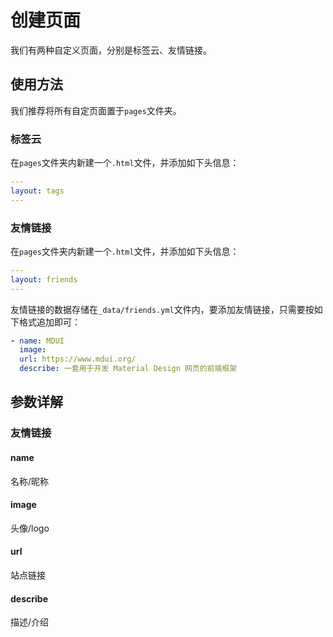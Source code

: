 # 创建页面

我们有两种自定义页面，分别是标签云、友情链接。

## 使用方法

我们推荐将所有自定页面置于`pages`文件夹。

### 标签云

在`pages`文件夹内新建一个`.html`文件，并添加如下头信息：

```yaml
---
layout: tags
---
```

### 友情链接

在`pages`文件夹内新建一个`.html`文件，并添加如下头信息：

```yaml
---
layout: friends
---
```

友情链接的数据存储在`_data/friends.yml`文件内，要添加友情链接，只需要按如下格式追加即可：

```yaml
- name: MDUI
  image: 
  url: https://www.mdui.org/
  describe: 一套用于开发 Material Design 网页的前端框架
```

## 参数详解

### 友情链接

#### name

名称/昵称

#### image

头像/logo

#### url

站点链接

#### describe

描述/介绍
